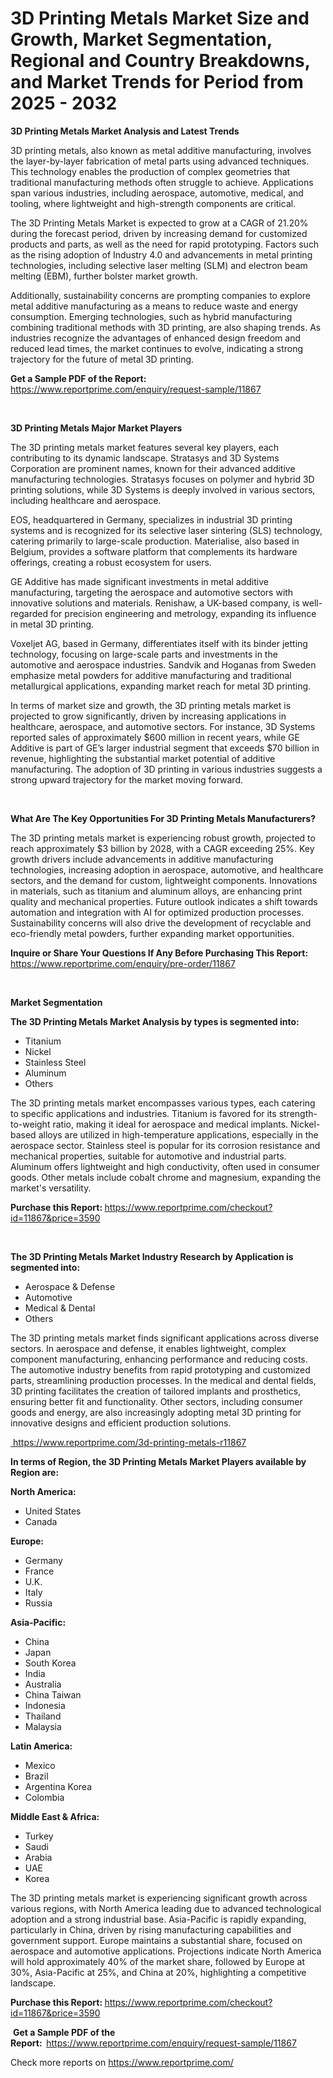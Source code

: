 <p><h1>3D Printing Metals Market Size and Growth, Market Segmentation, Regional and Country Breakdowns, and Market Trends for Period from 2025 -  2032</h1></p><p><strong>3D Printing Metals Market Analysis and Latest Trends</strong></p>
<p><p>3D printing metals, also known as metal additive manufacturing, involves the layer-by-layer fabrication of metal parts using advanced techniques. This technology enables the production of complex geometries that traditional manufacturing methods often struggle to achieve. Applications span various industries, including aerospace, automotive, medical, and tooling, where lightweight and high-strength components are critical.</p><p>The 3D Printing Metals Market is expected to grow at a CAGR of 21.20% during the forecast period, driven by increasing demand for customized products and parts, as well as the need for rapid prototyping. Factors such as the rising adoption of Industry 4.0 and advancements in metal printing technologies, including selective laser melting (SLM) and electron beam melting (EBM), further bolster market growth. </p><p>Additionally, sustainability concerns are prompting companies to explore metal additive manufacturing as a means to reduce waste and energy consumption. Emerging technologies, such as hybrid manufacturing combining traditional methods with 3D printing, are also shaping trends. As industries recognize the advantages of enhanced design freedom and reduced lead times, the market continues to evolve, indicating a strong trajectory for the future of metal 3D printing.</p></p>
<p><strong>Get a Sample PDF of the Report:&nbsp;</strong> <a href="https://www.reportprime.com/enquiry/request-sample/11867?utm_campaign=3049&utm_medium=2&utm_source=Github&utm_content=ia&utm_term=17032025&utm_id=3d-printing-metals">https://www.reportprime.com/enquiry/request-sample/11867</a></p>
<p>&nbsp;</p>
<p><strong>3D Printing Metals Major Market Players</strong></p>
<p><p>The 3D printing metals market features several key players, each contributing to its dynamic landscape. Stratasys and 3D Systems Corporation are prominent names, known for their advanced additive manufacturing technologies. Stratasys focuses on polymer and hybrid 3D printing solutions, while 3D Systems is deeply involved in various sectors, including healthcare and aerospace.</p><p>EOS, headquartered in Germany, specializes in industrial 3D printing systems and is recognized for its selective laser sintering (SLS) technology, catering primarily to large-scale production. Materialise, also based in Belgium, provides a software platform that complements its hardware offerings, creating a robust ecosystem for users.</p><p>GE Additive has made significant investments in metal additive manufacturing, targeting the aerospace and automotive sectors with innovative solutions and materials. Renishaw, a UK-based company, is well-regarded for precision engineering and metrology, expanding its influence in metal 3D printing.</p><p>Voxeljet AG, based in Germany, differentiates itself with its binder jetting technology, focusing on large-scale parts and investments in the automotive and aerospace industries. Sandvik and Hoganas from Sweden emphasize metal powders for additive manufacturing and traditional metallurgical applications, expanding market reach for metal 3D printing.</p><p>In terms of market size and growth, the 3D printing metals market is projected to grow significantly, driven by increasing applications in healthcare, aerospace, and automotive sectors. For instance, 3D Systems reported sales of approximately $600 million in recent years, while GE Additive is part of GE’s larger industrial segment that exceeds $70 billion in revenue, highlighting the substantial market potential of additive manufacturing. The adoption of 3D printing in various industries suggests a strong upward trajectory for the market moving forward.</p></p>
<p>&nbsp;</p>
<p><strong>What Are The Key Opportunities For 3D Printing Metals Manufacturers?</strong></p>
<p><p>The 3D printing metals market is experiencing robust growth, projected to reach approximately $3 billion by 2028, with a CAGR exceeding 25%. Key growth drivers include advancements in additive manufacturing technologies, increasing adoption in aerospace, automotive, and healthcare sectors, and the demand for custom, lightweight components. Innovations in materials, such as titanium and aluminum alloys, are enhancing print quality and mechanical properties. Future outlook indicates a shift towards automation and integration with AI for optimized production processes. Sustainability concerns will also drive the development of recyclable and eco-friendly metal powders, further expanding market opportunities.</p></p>
<p><strong>Inquire or Share Your Questions If Any Before Purchasing This Report:</strong> <a href="https://www.reportprime.com/enquiry/pre-order/11867?utm_campaign=3049&utm_medium=2&utm_source=Github&utm_content=ia&utm_term=17032025&utm_id=3d-printing-metals">https://www.reportprime.com/enquiry/pre-order/11867</a></p>
<p>&nbsp;</p>
<p><strong>Market Segmentation</strong></p>
<p><strong>The 3D Printing Metals Market Analysis by types is segmented into:</strong></p>
<p><ul><li>Titanium</li><li>Nickel</li><li>Stainless Steel</li><li>Aluminum</li><li>Others</li></ul></p>
<p><p>The 3D printing metals market encompasses various types, each catering to specific applications and industries. Titanium is favored for its strength-to-weight ratio, making it ideal for aerospace and medical implants. Nickel-based alloys are utilized in high-temperature applications, especially in the aerospace sector. Stainless steel is popular for its corrosion resistance and mechanical properties, suitable for automotive and industrial parts. Aluminum offers lightweight and high conductivity, often used in consumer goods. Other metals include cobalt chrome and magnesium, expanding the market's versatility.</p></p>
<p><strong>Purchase this Report:&nbsp;</strong><a href="https://www.reportprime.com/checkout?id=11867&price=3590&utm_campaign=3049&utm_medium=2&utm_source=Github&utm_content=ia&utm_term=17032025&utm_id=3d-printing-metals">https://www.reportprime.com/checkout?id=11867&price=3590</a></p>
<p>&nbsp;</p>
<p><strong>The 3D Printing Metals Market Industry Research by Application is segmented into:</strong></p>
<p><ul><li>Aerospace & Defense</li><li>Automotive</li><li>Medical & Dental</li><li>Others</li></ul></p>
<p><p>The 3D printing metals market finds significant applications across diverse sectors. In aerospace and defense, it enables lightweight, complex component manufacturing, enhancing performance and reducing costs. The automotive industry benefits from rapid prototyping and customized parts, streamlining production processes. In the medical and dental fields, 3D printing facilitates the creation of tailored implants and prosthetics, ensuring better fit and functionality. Other sectors, including consumer goods and energy, are also increasingly adopting metal 3D printing for innovative designs and efficient production solutions.</p></p>
<p><a href="https://www.reportprime.com/3d-printing-metals-r11867?utm_campaign=3049&utm_medium=2&utm_source=Github&utm_content=ia&utm_term=17032025&utm_id=3d-printing-metals">&nbsp;https://www.reportprime.com/3d-printing-metals-r11867</a></p>
<p><strong>In terms of Region, the 3D Printing Metals Market Players available by Region are:</strong></p>
<p>
    <p> <strong> North America: </strong>
        <ul>
            <li>United States</li>
            <li>Canada</li>
        </ul>
        </p> 
    <p> <strong> Europe: </strong>
        <ul>
            <li>Germany</li>
            <li>France</li>
            <li>U.K.</li>
            <li>Italy</li>
            <li>Russia</li>
        </ul>
        </p> 
    <p> <strong> Asia-Pacific: </strong>
        <ul>
            <li>China</li>
            <li>Japan</li>
            <li>South Korea</li>
            <li>India</li>
            <li>Australia</li>
            <li>China Taiwan</li>
            <li>Indonesia</li>
            <li>Thailand</li>
            <li>Malaysia</li>
        </ul>
        </p> 
    <p> <strong> Latin America: </strong>
        <ul>
            <li>Mexico</li>
            <li>Brazil</li>
            <li>Argentina Korea</li>
            <li>Colombia</li>
        </ul>
        </p> 
    <p> <strong> Middle East & Africa: </strong>
        <ul>
            <li>Turkey</li>
            <li>Saudi</li>
            <li>Arabia</li>
            <li>UAE</li>
            <li>Korea</li>
        </ul>
    </p>
    </p>
<p><p>The 3D printing metals market is experiencing significant growth across various regions, with North America leading due to advanced technological adoption and a strong industrial base. Asia-Pacific is rapidly expanding, particularly in China, driven by rising manufacturing capabilities and government support. Europe maintains a substantial share, focused on aerospace and automotive applications. Projections indicate North America will hold approximately 40% of the market share, followed by Europe at 30%, Asia-Pacific at 25%, and China at 20%, highlighting a competitive landscape.</p></p>
<p><strong>Purchase this Report: </strong><a href="https://www.reportprime.com/checkout?id=11867&price=3590&utm_campaign=3049&utm_medium=2&utm_source=Github&utm_content=ia&utm_term=17032025&utm_id=3d-printing-metals">https://www.reportprime.com/checkout?id=11867&price=3590</a></p>
<p>&nbsp;<strong>Get a Sample PDF of the Report:&nbsp;&nbsp;</strong><a href="https://www.reportprime.com/enquiry/request-sample/11867?utm_campaign=3049&utm_medium=2&utm_source=Github&utm_content=ia&utm_term=17032025&utm_id=3d-printing-metals">https://www.reportprime.com/enquiry/request-sample/11867</a></p>
<p><strong></strong></p>
<p>Check more reports on <a href="https://www.reportprime.com/?utm_campaign=3049&utm_medium=2&utm_source=Github&utm_content=ia&utm_term=17032025&utm_id=3d-printing-metals">https://www.reportprime.com/</a></p>